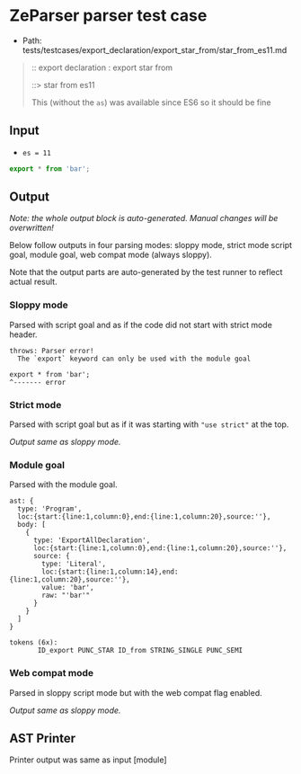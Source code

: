 # ZeParser parser test case

- Path: tests/testcases/export_declaration/export_star_from/star_from_es11.md

> :: export declaration : export star from
>
> ::> star from es11
>
> This (without the `as`) was available since ES6 so it should be fine

## Input

- `es = 11`

`````js
export * from 'bar';
`````

## Output

_Note: the whole output block is auto-generated. Manual changes will be overwritten!_

Below follow outputs in four parsing modes: sloppy mode, strict mode script goal, module goal, web compat mode (always sloppy).

Note that the output parts are auto-generated by the test runner to reflect actual result.

### Sloppy mode

Parsed with script goal and as if the code did not start with strict mode header.

`````
throws: Parser error!
  The `export` keyword can only be used with the module goal

export * from 'bar';
^------- error
`````

### Strict mode

Parsed with script goal but as if it was starting with `"use strict"` at the top.

_Output same as sloppy mode._

### Module goal

Parsed with the module goal.

`````
ast: {
  type: 'Program',
  loc:{start:{line:1,column:0},end:{line:1,column:20},source:''},
  body: [
    {
      type: 'ExportAllDeclaration',
      loc:{start:{line:1,column:0},end:{line:1,column:20},source:''},
      source: {
        type: 'Literal',
        loc:{start:{line:1,column:14},end:{line:1,column:20},source:''},
        value: 'bar',
        raw: "'bar'"
      }
    }
  ]
}

tokens (6x):
       ID_export PUNC_STAR ID_from STRING_SINGLE PUNC_SEMI
`````


### Web compat mode

Parsed in sloppy script mode but with the web compat flag enabled.

_Output same as sloppy mode._

## AST Printer

Printer output was same as input [module]